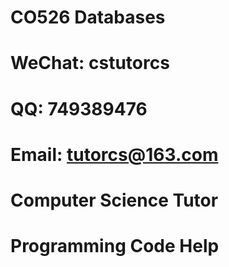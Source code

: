 # CO526 Databases

# WeChat: cstutorcs

# QQ: 749389476

# Email: tutorcs@163.com

# Computer Science Tutor

# Programming Code Help
